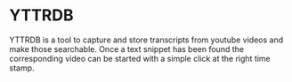 # YTTRDB
YTTRDB is a tool to capture and store transcripts from youtube videos and make those searchable. Once a text snippet has been found the corresponding video can be started with a simple click at the right time stamp.
